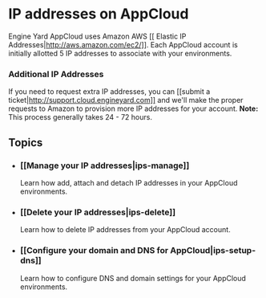 # IP addresses on AppCloud

Engine Yard AppCloud uses Amazon AWS [[ Elastic IP Addresses|http://aws.amazon.com/ec2/]]. 
Each AppCloud account is initially allotted 5 IP addresses to associate with your 
environments.

### Additional IP Addresses

If you need to request extra IP addresses, you can [[submit a ticket|http://support.cloud.engineyard.com]] 
and we'll make the proper requests to Amazon to provision more IP addresses for your account.
**Note:** This process generally takes 24 - 72 hours.


## Topics

* ### [[Manage your IP addresses|ips-manage]]
  Learn how add, attach and detach IP addresses in your AppCloud environments.
  
* ### [[Delete your IP addresses|ips-delete]]
  Learn how to delete IP addresses from your AppCloud account.

* ### [[Configure your domain and DNS for AppCloud|ips-setup-dns]]
  Learn how to configure DNS and domain settings for your AppCloud environments.